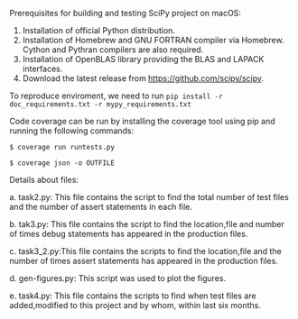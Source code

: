 Prerequisites for building and testing SciPy project on macOS:
1.	Installation of official Python distribution.
2.	Installation of Homebrew and GNU FORTRAN compiler via Homebrew. Cython and Pythran compilers are also required.
3.	Installation of OpenBLAS library providing the BLAS and LAPACK interfaces.
4.	Download the latest release from https://github.com/scipy/scipy.

To reproduce enviroment, we need to run `pip install -r doc_requirements.txt -r mypy_requirements.txt`

Code coverage can be run by installing the coverage tool using pip and running the following commands: 

`$ coverage run runtests.py`

`$ coverage json -o OUTFILE`

Details about files:

a. task2.py: This file contains the script to find the total number of test files and the number of assert statements in each file.

b. tak3.py: This file contains the script to find the location,file and number of times debug  statements has appeared in the production files.

c. task3_2.py:This file contains the scripts to find the location,file and the number of times assert statements has appeared in the production files.

d. gen-figures.py: This script was used to plot the figures.

e. task4.py: This file contains the scripts to find when test files are added,modified to this project and by whom, within last six months.
